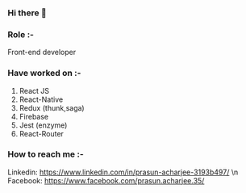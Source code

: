### Hi there 👋

<!--
**Prasun-Acharjee/Prasun-Acharjee** is a ✨ _special_ ✨ repository because its `README.md` (this file) appears on your GitHub profile.

Here are some ideas to get you started:

- 🔭 I’m currently working on ...
- 🌱 I’m currently learning ...
- 👯 I’m looking to collaborate on ...
- 🤔 I’m looking for help with ...
- 💬 Ask me about ...
- 📫 How to reach me: ...
- 😄 Pronouns: ...
- ⚡ Fun fact: ...
-->

### Role :-
  Front-end developer

### Have worked on :- 
  1. React JS
  2. React-Native
  3. Redux (thunk,saga)
  4. Firebase
  5. Jest (enzyme)
  6. React-Router

### How to reach me :-
  Linkedin: https://www.linkedin.com/in/prasun-acharjee-3193b497/ \n
  Facebook: https://www.facebook.com/prasun.acharjee.35/
  
  
